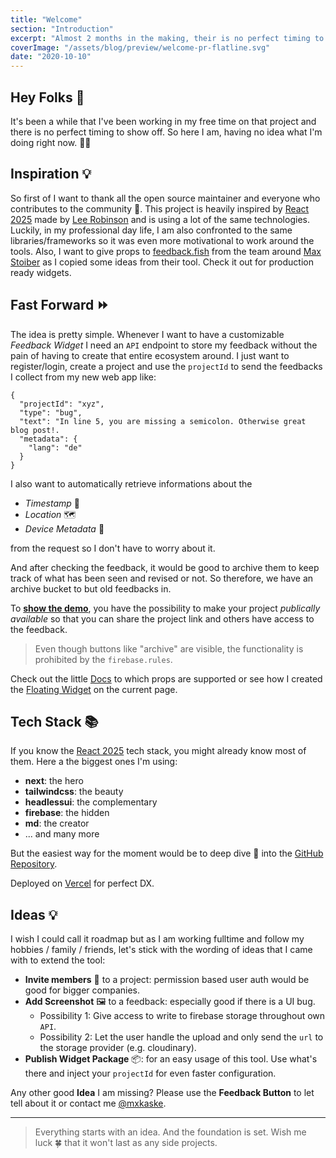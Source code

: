 ```yaml
---
title: "Welcome"
section: "Introduction"
excerpt: "Almost 2 months in the making, their is no perfect timing to start the release of this side project. A brief introduction about the inspiration, what problem it solves and what tech stack it is build on. And an overview of what the plans are to extend the tool."
coverImage: "/assets/blog/preview/welcome-pr-flatline.svg"
date: "2020-10-10"
---
```


## Hey Folks 👋

It's been a while that I've been working in my free time on that project and there is no perfect timing to show off. So here I am, having no idea what I'm doing right now. 🤷‍♂️

## Inspiration 💡

So first of I want to thank all the open source maintainer and everyone who contributes to the community 👏. This project is heavily inspired by [React 2025](https://react2025.com/) made by [Lee Robinson](https://twitter.com/leeerob) and is using a lot of the same technologies. Luckily, in my professional day life, I am also confronted to the same libraries/frameworks so it was even more motivational to work around the tools. Also, I want to give props to [feedback.fish](https://feedback.fish) from the team around [Max Stoiber](https://twitter.com/mxstbr) as I copied some ideas from their tool. Check it out for production ready widgets.

## Fast Forward ⏩

The idea is pretty simple. Whenever I want to have a customizable _Feedback Widget_ I need an `API` endpoint to store my feedback without the pain of having to create that entire ecosystem around. I just want to register/login, create a project and use the `projectId` to send the feedbacks I collect from my new web app like:

```
{
  "projectId": "xyz",
  "type": "bug",
  "text": "In line 5, you are missing a semicolon. Otherwise great blog post!.
  "metadata": {
    "lang": "de"
  }
}
```

I also want to automatically retrieve informations about the

- _Timestamp_ 📅
- _Location_ 🗺
- _Device Metadata_ 📱

from the request so I don't have to worry about it.

And after checking the feedback, it would be good to archive them to keep track of what has been seen and revised or not. So therefore, we have an archive bucket to but old feedbacks in.

To **[show the demo](http://fast-forward.com/app/VWJU7eJdIEYGmoyKW4rp)**, you have the possibility to make your project _publically available_ so that you can share the project link and others have access to the feedback.

> Even though buttons like "archive" are visible, the functionality is prohibited by the `firebase.rules`.

Check out the little [Docs](https://fast-forward.app/docs) to which props are supported or see how I created the [Floating Widget](https://github.com/maximiliankaske/fast-forward/blob/main/components/widget/WidgetFABExample.tsx) on the current page.

## Tech Stack 📚

If you know the [React 2025](https://react2025.com/) tech stack, you might already know most of them. Here a the biggest ones I'm using:

- **next**: the hero
- **tailwindcss**: the beauty
- **headlessui**: the complementary
- **firebase**: the hidden
- **md**: the creator
- ... and many more

But the easiest way for the moment would be to deep dive 🤿 into the [GitHub Repository](https://github.com/maximiliankaske/fast-forward).

Deployed on [Vercel](https://vercel.com) for perfect DX.

## Ideas 💡

I wish I could call it roadmap but as I am working fulltime and follow my hobbies / family / friends, let's stick with the wording of ideas that I came with to extend the tool:

- **Invite members** 👨 to a project: permission based user auth would be good for bigger companies.
- **Add Screenshot** 🖼 to a feedback: especially good if there is a UI bug.
  - Possibility 1: Give access to write to firebase storage throughout own `API`.
  - Possibility 2: Let the user handle the upload and only send the `url` to the storage provider (e.g. cloudinary).
- **Publish Widget Package** 📦: for an easy usage of this tool. Use what's there and inject your `projectId` for even faster configuration.

Any other good **Idea** I am missing? Please use the **Feedback Button** to let tell about it or contact me [@mxkaske](https://twitter.com/mxkaske).

---

> Everything starts with an idea. And the foundation is set. Wish me luck 🍀 that it won't last as any side projects.
